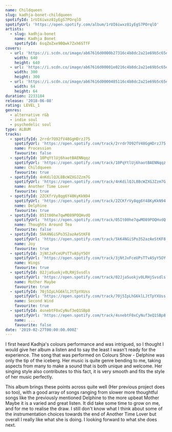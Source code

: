 ```yaml
---
name: Childqueen
slug: kadhja-bonet-childqueen
spotifyId: 1rUI6iwxz81yEgS7POrqlO
spotifyUrl: 'https://open.spotify.com/album/1rUI6iwxz81yEgS7POrqlO'
artists:
  - slug: kadhja-bonet
    name: Kadhja Bonet
    spotifyId: 6sqZoZxe9BQwk7Zxh6STfF
covers:
  - url: 'https://i.scdn.co/image/ab67616d0000b27316c4b8dc2a21e69b5c65e95e'
    width: 640
    height: 640
  - url: 'https://i.scdn.co/image/ab67616d00001e0216c4b8dc2a21e69b5c65e95e'
    width: 300
    height: 300
  - url: 'https://i.scdn.co/image/ab67616d0000485116c4b8dc2a21e69b5c65e95e'
    width: 64
    height: 64
duration: 2233184
release: '2018-06-08'
rating: LEVEL_1
genres:
  - alternative r&b
  - indie soul
  - psychedelic soul
type: ALBUM
tracks:
  - spotifyId: 2rrdr7O92fV48GgHDrzJ75
    spotifyUrl: 'https://open.spotify.com/track/2rrdr7O92fV48GgHDrzJ75'
    name: Procession
    favourite: false
  - spotifyId: 10PqYtlUj6haotBAENNqqz
    spotifyUrl: 'https://open.spotify.com/track/10PqYtlUj6haotBAENNqqz'
    name: Childqueen
    favourite: true
  - spotifyId: 4nKdilQJL8BcWZXGJZzm7G
    spotifyUrl: 'https://open.spotify.com/track/4nKdilQJL8BcWZXGJZzm7G'
    name: Another Time Lover
    favourite: true
  - spotifyId: 2ZCKfrVy8qg6Y48KyKkN94
    spotifyUrl: 'https://open.spotify.com/track/2ZCKfrVy8qg6Y48KyKkN94'
    name: Delphine
    favourite: true
  - spotifyId: 05It00he7qwMO89POQHvdQ
    spotifyUrl: 'https://open.spotify.com/track/05It00he7qwMO89POQHvdQ'
    name: Thoughts Around Tea
    favourite: false
  - spotifyId: 5kK4NGiSPo3S2azAeStKF8
    spotifyUrl: 'https://open.spotify.com/track/5kK4NGiSPo3S2azAeStKF8'
    name: Joy
    favourite: true
  - spotifyId: 3jNtJxFceUPsTTvASyY5OY
    spotifyUrl: 'https://open.spotify.com/track/3jNtJxFceUPsTTvASyY5OY'
    name: Wings
    favourite: true
  - spotifyId: 02JjaSuokjv0LRHjSvsdls
    spotifyUrl: 'https://open.spotify.com/track/02JjaSuokjv0LRHjSvsdls'
    name: Mother Maybe
    favourite: true
  - spotifyId: 70j5IpLhG6klLJtTpYXUss
    spotifyUrl: 'https://open.spotify.com/track/70j5IpLhG6klLJtTpYXUss'
    name: Second Wind
    favourite: true
  - spotifyId: 4snebtF0xCyNuf3eQ1SBp8
    spotifyUrl: 'https://open.spotify.com/track/4snebtF0xCyNuf3eQ1SBp8'
    name: ...
    favourite: false
date: '2019-02-27T00:00:00.000Z'
---
```

I first heard Kadhja's colours performance and was intrigued, so I thought I would give her
album a listen and to say the least I wasn't ready for the experience. The song that was
performed on Colours Show - Delphine was only the tip of the iceberg. Her music is quite
genre bending to me, taking aspects from many to make a sound that is both unique and welcome.
Her singing style also contributes to this fact, it is very smooth and fits the style of her
music perfectly.

This album brings these points across quite well (Her previous project does so too), with a
good array of songs ranging from slower more thoughtful songs like the previously mentioned
Delphine to the more upbeat Mother Maybe it is a varied and great listen. It did take some
time to grow on me, and for me to realise the draw. I still don't know what I think about
some of the instrumentation choices towards the end of Another Time Lover but overall I
really like what she is doing. I looking forward to what she does next.
